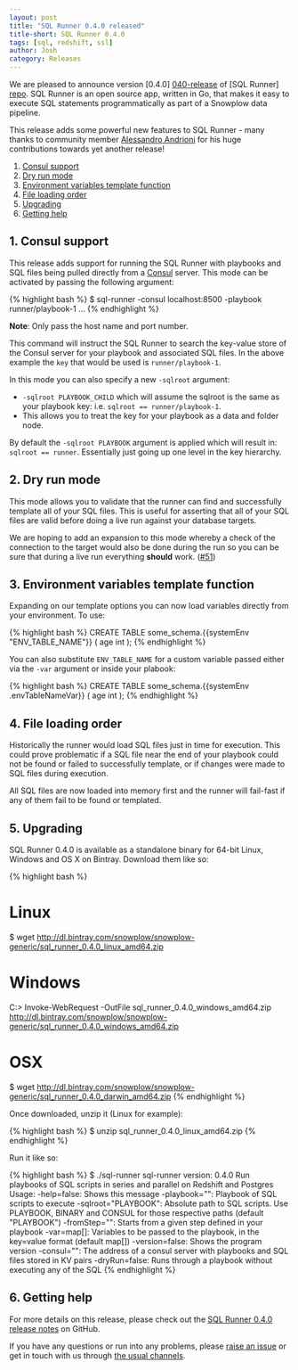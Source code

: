 ```yaml
---
layout: post
title: "SQL Runner 0.4.0 released"
title-short: SQL Runner 0.4.0
tags: [sql, redshift, ssl]
author: Josh
category: Releases
---
```


We are pleased to announce version [0.4.0] [040-release] of [SQL Runner] [repo]. SQL Runner is an open source app, written in Go, that makes it easy to execute SQL statements programmatically as part of a Snowplow data pipeline.

This release adds some powerful new features to SQL Runner - many thanks to community member [Alessandro Andrioni][andrioni] for his huge contributions towards yet another release!

1. [Consul support](/blog/2015/11/24/sql-runner-0.4.0-released/#consul)
2. [Dry run mode](/blog/2015/11/24/sql-runner-0.4.0-released/#dry-run)
3. [Environment variables template function](/blog/2015/11/24/sql-runner-0.4.0-released/#env-vars)
4. [File loading order](/blog/2015/11/24/sql-runner-0.4.0-released/#file-loading)
5. [Upgrading](/blog/2015/11/24/sql-runner-0.4.0-released/#upgrading)
6. [Getting help](/blog/2015/11/24/sql-runner-0.4.0-released/#help)

<!--more-->

<h2 id="consul">1. Consul support</h2>

This release adds support for running the SQL Runner with playbooks and SQL files being pulled directly from a [Consul][consul] server.  This mode can be activated by passing the following argument:

{% highlight bash %}
$ sql-runner -consul localhost:8500 -playbook runner/playbook-1 ...
{% endhighlight %}

__Note__: Only pass the host name and port number.

This command will instruct the SQL Runner to search the key-value store of the Consul server for your playbook and associated SQL files.  In the above example the `key` that would be used is `runner/playbook-1`.

In this mode you can also specify a new `-sqlroot` argument:

* `-sqlroot PLAYBOOK_CHILD` which will assume the sqlroot is the same as your playbook key: i.e. `sqlroot == runner/playbook-1`.  
* This allows you to treat the key for your playbook as a data and folder node.

By default the `-sqlroot PLAYBOOK` argument is applied which will result in: `sqlroot == runner`.  Essentially just going up one level in the key hierarchy.

<h2 id="dry-run">2. Dry run mode</h2>

This mode allows you to validate that the runner can find and successfully template all of your SQL files.  This is useful for asserting that all of your SQL files are valid before doing a live run against your database targets.

We are hoping to add an expansion to this mode whereby a check of the connection to the target would also be done during the run so you can be sure that during a live run everything **should** work. ([#51][51])

<h2 id="env-vars">3. Environment variables template function</h2>

Expanding on our template options you can now load variables directly from your environment.  To use:

{% highlight bash %}
CREATE TABLE some_schema.{{systemEnv "ENV_TABLE_NAME"}} (
  age int
);
{% endhighlight %}

You can also substitute `ENV_TABLE_NAME` for a custom variable passed either via the `-var` argument or inside your plabook:

{% highlight bash %}
CREATE TABLE some_schema.{{systemEnv .envTableNameVar}} (
  age int
);
{% endhighlight %}

<h2 id="file-loading">4. File loading order</h2>

Historically the runner would load SQL files just in time for execution.  This could prove problematic if a SQL file near the end of your playbook could not be found or failed to successfully template, or if changes were made to SQL files during execution.

All SQL files are now loaded into memory first and the runner will fail-fast if any of them fail to be found or templated.

<h2 id="upgrading">5. Upgrading</h2>

SQL Runner 0.4.0 is available as a standalone binary for 64-bit Linux, Windows and OS X on Bintray. Download them like so:

{% highlight bash %}
# Linux
$ wget http://dl.bintray.com/snowplow/snowplow-generic/sql_runner_0.4.0_linux_amd64.zip

# Windows
C:\> Invoke-WebRequest -OutFile sql_runner_0.4.0_windows_amd64.zip http://dl.bintray.com/snowplow/snowplow-generic/sql_runner_0.4.0_windows_amd64.zip

# OSX
$ wget http://dl.bintray.com/snowplow/snowplow-generic/sql_runner_0.4.0_darwin_amd64.zip
{% endhighlight %}

Once downloaded, unzip it (Linux for example):

{% highlight bash %}
$ unzip sql_runner_0.4.0_linux_amd64.zip
{% endhighlight %}

Run it like so:

{% highlight bash %}
$ ./sql-runner
sql-runner version: 0.4.0
Run playbooks of SQL scripts in series and parallel on Redshift and Postgres
Usage:
  -help=false: Shows this message
  -playbook="": Playbook of SQL scripts to execute
  -sqlroot="PLAYBOOK": Absolute path to SQL scripts. Use PLAYBOOK, BINARY and CONSUL for those respective paths (default "PLAYBOOK")
  -fromStep="": Starts from a given step defined in your playbook
  -var=map[]: Variables to be passed to the playbook, in the key=value format (default map[])
  -version=false: Shows the program version
  -consul="": The address of a consul server with playbooks and SQL files stored in KV pairs
  -dryRun=false: Runs through a playbook without executing any of the SQL
{% endhighlight %}

<h2 id="help">6. Getting help</h2>

For more details on this release, please check out the [SQL Runner 0.4.0 release notes][040-release] on GitHub.

If you have any questions or run into any problems, please [raise an issue][issues] or get in touch with us through [the usual channels][talk-to-us].

[andrioni]: https://github.com/andrioni

[51]: https://github.com/snowplow/sql-runner/issues/51
[consul]: https://www.consul.io/
[repo]: https://github.com/snowplow/sql-runner
[issues]: https://github.com/snowplow/sql-runner/issues
[040-release]: https://github.com/snowplow/sql-runner/releases/tag/0.4.0
[talk-to-us]: https://github.com/snowplow/snowplow/wiki/Talk-to-us
